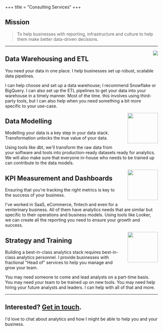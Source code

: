 +++
title = "Consulting Services"
+++

## Mission

> To help businesses with reporting, infrastructure and culture to help them make better data-driven decisions.

---

<img style="float: right; margin-left: 25px; margin-bottom: 10px" src="/white-database.png">

## Data Warehousing and ETL

You need your data in one place. I help businesses set up robust, scalable data pipelines. 

I can help choose and set up a data warehouse; I recommend Snowflake or BigQuery. I can also set up the ETL pipelines to get your data into your warehouse in a timely manner. Most of the time. this involves using third-party tools, but I can also help when you need something a bit more specific to your use-case.

<img style="float: right; margin-left: 25px; margin-bottom: 10px; width: 100px; height: 100px" src="/white-flow.png">

## Data Modelling

Modelling your data is a key step in your data stack. Transformation unlocks the true value of your data.

Using tools like dbt, we'll transform the raw data from your software and tools into production-ready datasets ready for analytics. We will also make sure that everyone in-house who needs to be trained up can contribute to the data models.

<img style="float: right; margin-left: 25px; margin-bottom: 10px; width: 100px; height: 100px" src="/white-chart.png">

## KPI Measurement and Dashboards

Ensuring that you're tracking the right metrics is key to the success of your business.

I've worked in SaaS, eCommerce, fintech and even for a venterinary business. All of them have analytics needs that are similar but specific to their operations and business models. Using tools like Looker, we can create all the reporting you need to ensure your growth and success.

<img style="float: right; margin-left: 25px; margin-bottom: 10px; width: 100px; height: 100px" src="/white-strategy.png">

## Strategy and Training

Building a best-in-class analytics stack requires best-in-class analytics personnel. I provide businesses with fractional "Head of" services to help you manage and grow your team.  

You may need someone to come and lead analysts on a part-time basis. You may need your team to be trained up on new tools. You may need help hiring your future analysts and leaders. I can help with all of that and more.

---

## Interested? [Get in touch](/contact).

I'd love to chat about analytics and how I might be able to help you and your business.

